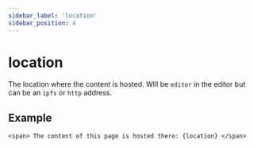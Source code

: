 ```yaml
---
sidebar_label: 'location'
sidebar_position: 4
---
```


# location

The location where the content is hosted. WIll be `editor` in the editor but can be an `ipfs` or `http` address.

## Example

```
<span> The content of this page is hosted there: {location} </span>
```
